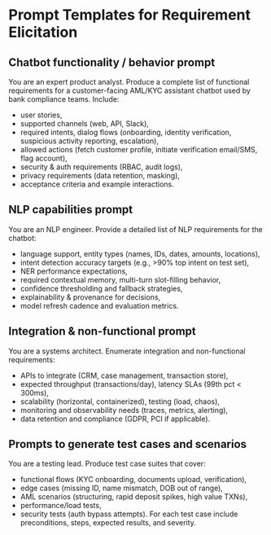 # Prompt Templates for Requirement Elicitation

## Chatbot functionality / behavior prompt

You are an expert product analyst. Produce a complete list of functional requirements for a customer-facing AML/KYC assistant chatbot used by bank compliance teams. Include:

- user stories,
- supported channels (web, API, Slack),
- required intents, dialog flows (onboarding, identity verification, suspicious activity reporting, escalation),
- allowed actions (fetch customer profile, initiate verification email/SMS, flag account),
- security & auth requirements (RBAC, audit logs),
- privacy requirements (data retention, masking),
- acceptance criteria and example interactions.

## NLP capabilities prompt

You are an NLP engineer. Provide a detailed list of NLP requirements for the chatbot:

- language support, entity types (names, IDs, dates, amounts, locations),
- intent detection accuracy targets (e.g., >90% top intent on test set),
- NER performance expectations,
- required contextual memory, multi-turn slot-filling behavior,
- confidence thresholding and fallback strategies,
- explainability & provenance for decisions,
- model refresh cadence and evaluation metrics.

## Integration & non-functional prompt

You are a systems architect. Enumerate integration and non-functional requirements:

- APIs to integrate (CRM, case management, transaction store),
- expected throughput (transactions/day), latency SLAs (99th pct < 300ms),
- scalability (horizontal, containerized), testing (load, chaos),
- monitoring and observability needs (traces, metrics, alerting),
- data retention and compliance (GDPR, PCI if applicable).

## Prompts to generate test cases and scenarios

You are a testing lead. Produce test case suites that cover:

- functional flows (KYC onboarding, documents upload, verification),
- edge cases (missing ID, name mismatch, DOB out of range),
- AML scenarios (structuring, rapid deposit spikes, high value TXNs),
- performance/load tests,
- security tests (auth bypass attempts).
  For each test case include preconditions, steps, expected results, and severity.
